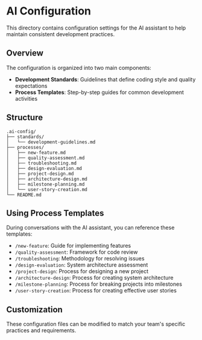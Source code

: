 # AI Configuration

This directory contains configuration settings for the AI assistant to help maintain consistent development practices.

## Overview

The configuration is organized into two main components:

- **Development Standards**: Guidelines that define coding style and quality expectations
- **Process Templates**: Step-by-step guides for common development activities

## Structure

```
.ai-config/
├── standards/
│   └── development-guidelines.md
├── processes/
│   ├── new-feature.md
│   ├── quality-assessment.md
│   ├── troubleshooting.md
│   ├── design-evaluation.md
│   ├── project-design.md
│   ├── architecture-design.md
│   ├── milestone-planning.md
│   └── user-story-creation.md
└── README.md
```

## Using Process Templates

During conversations with the AI assistant, you can reference these templates:

- `/new-feature`: Guide for implementing features
- `/quality-assessment`: Framework for code review
- `/troubleshooting`: Methodology for resolving issues
- `/design-evaluation`: System architecture assessment
- `/project-design`: Process for designing a new project
- `/architecture-design`: Process for creating system architecture
- `/milestone-planning`: Process for breaking projects into milestones
- `/user-story-creation`: Process for creating effective user stories

## Customization

These configuration files can be modified to match your team's specific practices and requirements.
